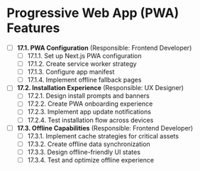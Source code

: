 # Progressive Web App (PWA) Features

- [ ] **17.1. PWA Configuration** (Responsible: Frontend Developer)
  - [ ] 17.1.1. Set up Next.js PWA configuration
  - [ ] 17.1.2. Create service worker strategy
  - [ ] 17.1.3. Configure app manifest
  - [ ] 17.1.4. Implement offline fallback pages

- [ ] **17.2. Installation Experience** (Responsible: UX Designer)
  - [ ] 17.2.1. Design install prompts and banners
  - [ ] 17.2.2. Create PWA onboarding experience
  - [ ] 17.2.3. Implement app update notifications
  - [ ] 17.2.4. Test installation flow across devices

- [ ] **17.3. Offline Capabilities** (Responsible: Frontend Developer)
  - [ ] 17.3.1. Implement cache strategies for critical assets
  - [ ] 17.3.2. Create offline data synchronization
  - [ ] 17.3.3. Design offline-friendly UI states
  - [ ] 17.3.4. Test and optimize offline experience 
